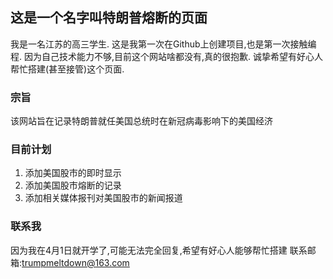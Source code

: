 ## 这是一个名字叫特朗普熔断的页面
我是一名江苏的高三学生.
这是我第一次在Github上创建项目,也是第一次接触编程.
因为自己技术能力不够,目前这个网站啥都没有,真的很抱歉.
诚挚希望有好心人帮忙搭建(甚至接管)这个页面.
### 宗旨
该网站旨在记录特朗普就任美国总统时在新冠病毒影响下的美国经济
### 目前计划
1. 添加美国股市的即时显示
2. 添加美国股市熔断的记录
3. 添加相关媒体报刊对美国股市的新闻报道
### 联系我
因为我在4月1日就开学了,可能无法完全回复,希望有好心人能够帮忙搭建
联系邮箱:trumpmeltdown@163.com
